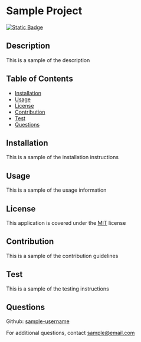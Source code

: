 # Sample Project
[![Static Badge](https://img.shields.io/badge/License-MIT-blue)](https://opensource.org/license/mit)
## Description
This is a sample of the description

## Table of Contents
- [Installation](#installation)
- [Usage](#usage)
- [License](#license)
- [Contribution](#contribution)
- [Test](#test)
- [Questions](#questions)

## Installation
This is a sample of the installation instructions

## Usage
This is a sample of the usage information

## License
This application is covered under the [MIT](https://opensource.org/license/mit) license

## Contribution
This is a sample of the contribution guidelines

## Test
This is a sample of the testing instructions

## Questions
Github: [sample-username](https://github.com/sample-username)

For additional questions, contact sample@email.com
